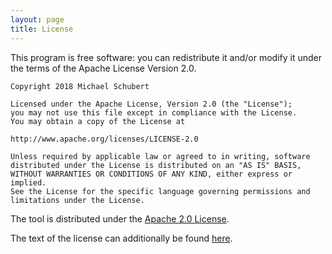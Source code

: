 ```yaml
---
layout: page
title: License
---
```

This program is free software: you can redistribute it and/or modify
    it under the terms of the  Apache License Version 2.0.

    Copyright 2018 Michael Schubert

    Licensed under the Apache License, Version 2.0 (the "License");
    you may not use this file except in compliance with the License.
    You may obtain a copy of the License at

    http://www.apache.org/licenses/LICENSE-2.0

    Unless required by applicable law or agreed to in writing, software
    distributed under the License is distributed on an "AS IS" BASIS,
    WITHOUT WARRANTIES OR CONDITIONS OF ANY KIND, either express or implied.
    See the License for the specific language governing permissions and
    limitations under the License.

    
The tool is distributed under the [Apache 2.0 License](http://www.apache.org/licenses/LICENSE-2.0.html).

The text of the license can additionally be found [here](http://www.apache.org/licenses/LICENSE-2.0.txt).
